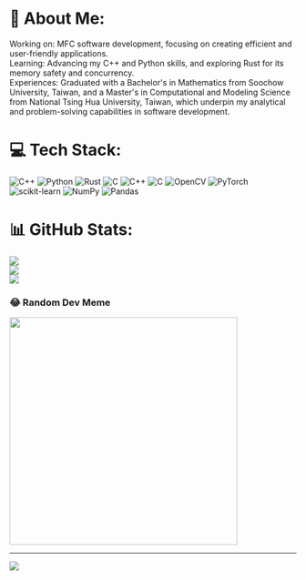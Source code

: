 # 💫 About Me:
Working on: MFC software development, focusing on creating efficient and user-friendly applications.<br>Learning: Advancing my C++ and Python skills, and exploring Rust for its memory safety and concurrency.<br>Experiences: Graduated with a Bachelor's in Mathematics from Soochow University, Taiwan, and a Master's in Computational and Modeling Science from National Tsing Hua University, Taiwan, which underpin my analytical and problem-solving capabilities in software development.


# 💻 Tech Stack:
![C++](https://img.shields.io/badge/c++-%2300599C.svg?style=for-the-badge&logo=c%2B%2B&logoColor=white) ![Python](https://img.shields.io/badge/python-3670A0?style=for-the-badge&logo=python&logoColor=ffdd54) ![Rust](https://img.shields.io/badge/rust-%23000000.svg?style=for-the-badge&logo=rust&logoColor=white) ![C](https://img.shields.io/badge/c-%2300599C.svg?style=for-the-badge&logo=c&logoColor=white) ![C++](https://img.shields.io/badge/c++-%2300599C.svg?style=for-the-badge&logo=c%2B%2B&logoColor=white) ![C](https://img.shields.io/badge/c-%2300599C.svg?style=for-the-badge&logo=c&logoColor=white) ![OpenCV](https://img.shields.io/badge/opencv-%23white.svg?style=for-the-badge&logo=opencv&logoColor=white) ![PyTorch](https://img.shields.io/badge/PyTorch-%23EE4C2C.svg?style=for-the-badge&logo=PyTorch&logoColor=white) ![scikit-learn](https://img.shields.io/badge/scikit--learn-%23F7931E.svg?style=for-the-badge&logo=scikit-learn&logoColor=white) ![NumPy](https://img.shields.io/badge/numpy-%23013243.svg?style=for-the-badge&logo=numpy&logoColor=white) ![Pandas](https://img.shields.io/badge/pandas-%23150458.svg?style=for-the-badge&logo=pandas&logoColor=white)
# 📊 GitHub Stats:
![](https://github-readme-stats.vercel.app/api?username=Mephisto-000&theme=nightowl&hide_border=false&include_all_commits=true&count_private=true)<br/>
![](https://github-readme-streak-stats.herokuapp.com/?user=Mephisto-000&theme=nightowl&hide_border=false)<br/>
![](https://github-readme-stats.vercel.app/api/top-langs/?username=Mephisto-000&theme=nightowl&hide_border=false&include_all_commits=true&count_private=true&layout=compact)

### 😂 Random Dev Meme
<img src='https://randommeme-five.vercel.app/' style="height: 400px;"/>

---
[![](https://visitcount.itsvg.in/api?id=Mephisto-000&icon=5&color=4)](https://visitcount.itsvg.in)

<!-- Proudly created with GPRM ( https://gprm.itsvg.in ) -->